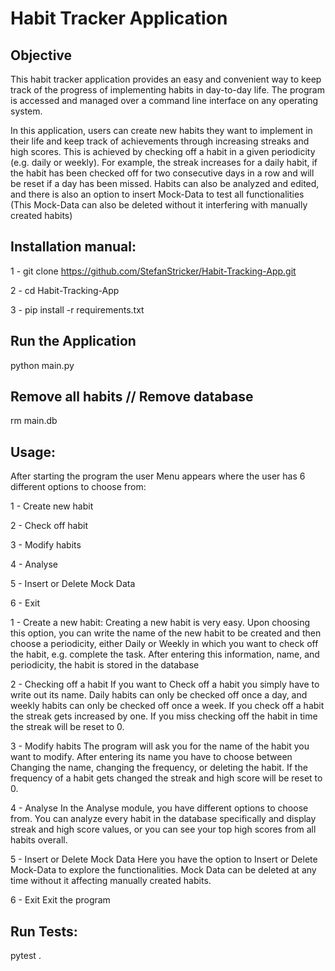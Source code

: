 # Habit Tracker Application 

## Objective
This habit tracker application provides an easy and convenient way to keep track of the progress of implementing habits in day-to-day life. The program is accessed and managed over a command line interface on any operating system. 

In this application, users can create new habits they want to implement in their life and keep track of achievements through increasing streaks and high scores. This is achieved by checking off a habit in a given periodicity (e.g. daily or weekly). For example, the streak increases for a daily habit, if the habit has been checked off for two consecutive days in a row and will be reset if a day has been missed. Habits can also be analyzed and edited, and there is also an option to insert Mock-Data to test all functionalities (This Mock-Data can also be deleted without it interfering with manually created habits)

## Installation manual:

1 - git clone https://github.com/StefanStricker/Habit-Tracking-App.git

2 - cd Habit-Tracking-App

3 - pip install -r requirements.txt

## Run the Application
python main.py

## Remove all habits // Remove database
rm main.db

## Usage:
After starting the program the user Menu appears where the user has 6 different options to choose from:

1 - Create new habit

2 - Check off habit

3 - Modify habits

4 - Analyse

5 - Insert or Delete Mock Data

6 - Exit


1 - Create a new habit:
Creating a new habit is very easy. Upon choosing this option, you can write the name of the new habit to be created and then choose a periodicity, either Daily or Weekly in which you want to check off the habit, e.g. complete the task. After entering this information, name, and periodicity, the habit is stored in the database

2 - Checking off a habit
If you want to Check off a habit you simply have to write out its name. Daily habits can only be checked off once a day, and weekly habits can only be checked off once a week. If you check off a habit the streak gets increased by one. If you miss checking off the habit in time the streak will be reset to 0.

3 - Modify habits
The program will ask you for the name of the habit you want to modify. After entering its name you have to choose between Changing the name, changing the frequency, or deleting the habit. If the frequency of a habit gets changed the streak and high score will be reset to 0.

4 - Analyse
In the Analyse module, you have different options to choose from. You can analyze every habit in the database specifically and display streak and high score values, or you can see your top high scores from all habits overall.

5 - Insert or Delete Mock Data
Here you have the option to Insert or Delete Mock-Data to explore the functionalities. Mock Data can be deleted at any time without it affecting manually created habits.

6 - Exit
Exit the program

## Run Tests:
pytest .
